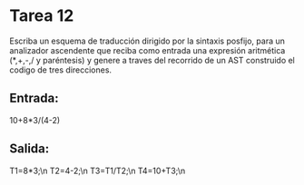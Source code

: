 # Tarea 12
Escriba un esquema de traducción dirigido por la sintaxis posfijo, para un analizador ascendente que reciba como entrada una expresión aritmética (*,+,-,/ y paréntesis) y genere a traves del recorrido de un AST construido el codigo de tres direcciones.


## Entrada:
10+8*3/(4-2)

## Salida:
T1=8*3;\n
T2=4-2;\n
T3=T1/T2;\n
T4=10+T3;\n
